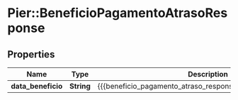 # Pier::BeneficioPagamentoAtrasoResponse

## Properties
Name | Type | Description | Notes
------------ | ------------- | ------------- | -------------
**data_beneficio** | **String** | {{{beneficio_pagamento_atraso_response_data_beneficio_value}}} | [optional] 


